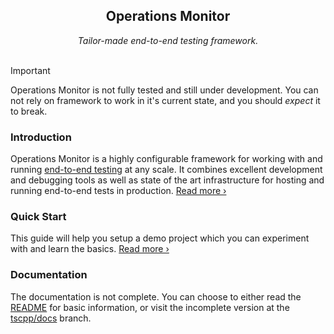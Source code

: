 <div align="center">
<h2>Operations Monitor</h2>
<em>Tailor-made end-to-end testing framework.</em>
</div>

<br />

> [!IMPORTANT]  
> Operations Monitor is not fully tested and still under development. You can not rely on framework to work in it's current state, and you should _expect_ it to break.

### Introduction

Operations Monitor is a highly configurable framework for working with and running [end-to-end testing](https://circleci.com/blog/what-is-end-to-end-testing/) at any scale. It combines excellent development and debugging tools as well as state of the art infrastructure for hosting and running end-to-end tests in production. [Read more ›](https://github.com/operations-monitor/operations-monitor#introduction)

### Quick Start

This guide will help you setup a demo project which you can experiment with and learn the basics. [Read more ›](https://github.com/operations-monitor/operations-monitor#introduction)

### Documentation

The documentation is not complete. You can choose to either read the [README](https://github.com/operations-monitor/operations-monitor#readme) for basic information, or visit the incomplete version at the [tscpp/docs](https://github.com/operations-monitor/operations-monitor/tree/tscpp/docs/docs) branch.
